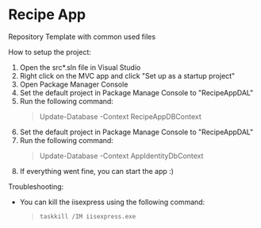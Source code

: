 # Recipe App
Repository Template with common used files


How to setup the project:
1. Open the src\*.sln file in Visual Studio
2. Right click on the MVC app and click "Set up as a startup project"
3. Open Package Manager Console
4. Set the default project in Package Manage Console to "RecipeAppDAL"
5. Run the following command:
    > Update-Database -Context RecipeAppDBContext
6. Set the default project in Package Manage Console to "RecipeAppDAL"
7. Run the following command:
    > Update-Database -Context AppIdentityDbContext
8. If everything went fine, you can start the app :)

Troubleshooting:
- You can kill the iisexpress using the following command: 
    > `taskkill /IM iisexpress.exe`